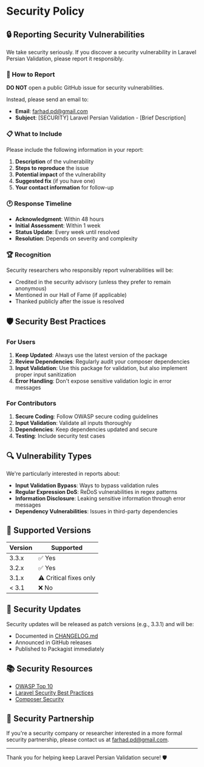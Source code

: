 # Security Policy

## 🔒 Reporting Security Vulnerabilities

We take security seriously. If you discover a security vulnerability in Laravel Persian Validation, please report it responsibly.

### 📧 How to Report

**DO NOT** open a public GitHub issue for security vulnerabilities.

Instead, please send an email to:
- **Email**: farhad.pd@gmail.com
- **Subject**: [SECURITY] Laravel Persian Validation - [Brief Description]

### 📋 What to Include

Please include the following information in your report:

1. **Description** of the vulnerability
2. **Steps to reproduce** the issue
3. **Potential impact** of the vulnerability
4. **Suggested fix** (if you have one)
5. **Your contact information** for follow-up

### 🕐 Response Timeline

- **Acknowledgment**: Within 48 hours
- **Initial Assessment**: Within 1 week
- **Status Update**: Every week until resolved
- **Resolution**: Depends on severity and complexity

### 🏆 Recognition

Security researchers who responsibly report vulnerabilities will be:
- Credited in the security advisory (unless they prefer to remain anonymous)
- Mentioned in our Hall of Fame (if applicable)
- Thanked publicly after the issue is resolved

## 🛡️ Security Best Practices

### For Users

1. **Keep Updated**: Always use the latest version of the package
2. **Review Dependencies**: Regularly audit your composer dependencies
3. **Input Validation**: Use this package for validation, but also implement proper input sanitization
4. **Error Handling**: Don't expose sensitive validation logic in error messages

### For Contributors

1. **Secure Coding**: Follow OWASP secure coding guidelines
2. **Input Validation**: Validate all inputs thoroughly
3. **Dependencies**: Keep dependencies updated and secure
4. **Testing**: Include security test cases

## 🔍 Vulnerability Types

We're particularly interested in reports about:

- **Input Validation Bypass**: Ways to bypass validation rules
- **Regular Expression DoS**: ReDoS vulnerabilities in regex patterns
- **Information Disclosure**: Leaking sensitive information through error messages
- **Dependency Vulnerabilities**: Issues in third-party dependencies

## 📜 Supported Versions

| Version | Supported          |
| ------- | ------------------ |
| 3.3.x   | ✅ Yes            |
| 3.2.x   | ✅ Yes            |
| 3.1.x   | ⚠️ Critical fixes only |
| < 3.1   | ❌ No             |

## 🔄 Security Updates

Security updates will be released as patch versions (e.g., 3.3.1) and will be:
- Documented in [CHANGELOG.md](CHANGELOG.md)
- Announced in GitHub releases
- Published to Packagist immediately

## 📚 Security Resources

- [OWASP Top 10](https://owasp.org/www-project-top-ten/)
- [Laravel Security Best Practices](https://laravel.com/docs/security)
- [Composer Security](https://getcomposer.org/doc/articles/security.md)

## 🤝 Security Partnership

If you're a security company or researcher interested in a more formal security partnership, please contact us at farhad.pd@gmail.com.

---

Thank you for helping keep Laravel Persian Validation secure! 🛡️
